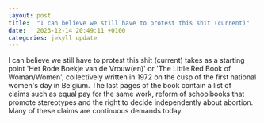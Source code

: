 ```yaml
---
layout: post
title:  "I can believe we still have to protest this shit (current)"
date:   2023-12-14 20:49:11 +0100
categories: jekyll update
---
```



I can believe we still have to protest this shit (current) takes as a starting point 'Het Rode Boekje van de Vrouw(en)' or 'The Little Red Book of Woman/Women', collectively written in 1972 on the
cusp of the first national women's day in Belgium. The last pages of the
book contain a list of claims such as equal pay for the same work,
reform of schoolbooks that promote stereotypes and the right to decide
independently about abortion. Many of these claims are
continuous demands today.